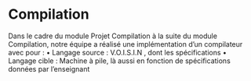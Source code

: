 # Compilation

Dans le cadre du module Projet Compilation à la suite du module Compilation, notre équipe a réalisé une implémentation d’un compilateur avec pour :
•	Langage source : V.O.I.S.I.N , dont les spécifications 
•	Langage cible : Machine à pile, là aussi en fonction de spécifications données par l’enseignant
